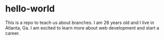 # hello-world
This is a repo to teach us about branches. 
I am 28 years old and I live in Atlanta, Ga. I am excited to learn more about web development and start a career.
